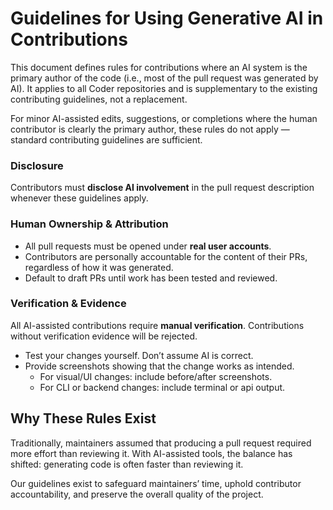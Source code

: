 # Guidelines for Using Generative AI in Contributions

This document defines rules for contributions where an AI system is the primary author of the code (i.e., most of the pull request was generated by AI).
It applies to all Coder repositories and is supplementary to the existing contributing guidelines, not a replacement.

For minor AI-assisted edits, suggestions, or completions where the human contributor is clearly the primary author, these rules do not apply — standard contributing guidelines are sufficient.

### Disclosure

Contributors must **disclose AI involvement** in the pull request description whenever these guidelines apply.

### Human Ownership & Attribution

- All pull requests must be opened under **real user accounts**.
- Contributors are personally accountable for the content of their PRs, regardless of how it was generated.
- Default to draft PRs until work has been tested and reviewed.

### Verification & Evidence

All AI-assisted contributions require **manual verification**.
Contributions without verification evidence will be rejected.

- Test your changes yourself. Don’t assume AI is correct.
- Provide screenshots showing that the change works as intended.
  - For visual/UI changes: include before/after screenshots.
  - For CLI or backend changes: include terminal or api output.

## Why These Rules Exist

Traditionally, maintainers assumed that producing a pull request required more effort than reviewing it.
With AI-assisted tools, the balance has shifted: generating code is often faster than reviewing it.

Our guidelines exist to safeguard maintainers’ time, uphold contributor accountability, and preserve the overall quality of the project.
